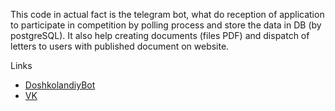  This code in actual fact is the telegram bot, what do reception of application to participate in competition by polling process and store the data in DB (by postgreSQL).
It also help creating documents (files PDF) and dispatch of letters to users with published document on website.


Links

* [DoshkolandiyBot](https://t.me/DoshkolandiyBot)
* [VK](https://vk.com/club138597952)